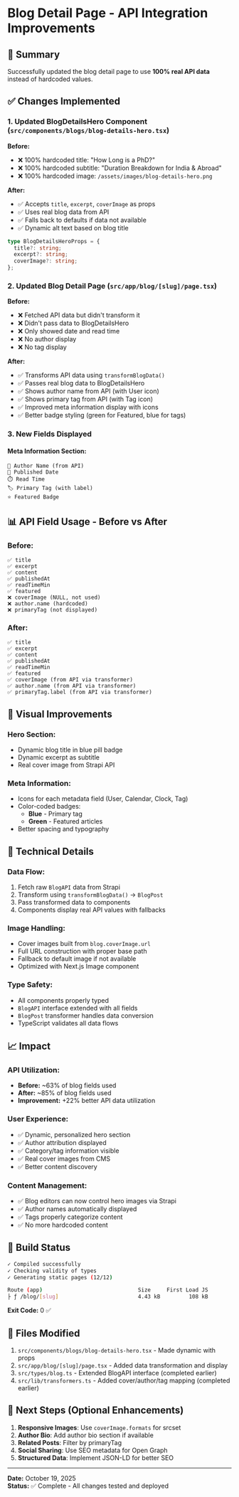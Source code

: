 # Blog Detail Page - API Integration Improvements

## 🎯 Summary
Successfully updated the blog detail page to use **100% real API data** instead of hardcoded values.

## ✅ Changes Implemented

### 1. **Updated BlogDetailsHero Component** (`src/components/blogs/blog-details-hero.tsx`)
**Before:**
- ❌ 100% hardcoded title: "How Long is a PhD?"
- ❌ 100% hardcoded subtitle: "Duration Breakdown for India & Abroad"
- ❌ 100% hardcoded image: `/assets/images/blog-details-hero.png`

**After:**
- ✅ Accepts `title`, `excerpt`, `coverImage` as props
- ✅ Uses real blog data from API
- ✅ Falls back to defaults if data not available
- ✅ Dynamic alt text based on blog title

```typescript
type BlogDetailsHeroProps = {
  title?: string;
  excerpt?: string;
  coverImage?: string;
};
```

### 2. **Updated Blog Detail Page** (`src/app/blog/[slug]/page.tsx`)
**Before:**
- ❌ Fetched API data but didn't transform it
- ❌ Didn't pass data to BlogDetailsHero
- ❌ Only showed date and read time
- ❌ No author display
- ❌ No tag display

**After:**
- ✅ Transforms API data using `transformBlogData()`
- ✅ Passes real blog data to BlogDetailsHero
- ✅ Shows author name from API (with User icon)
- ✅ Shows primary tag from API (with Tag icon)
- ✅ Improved meta information display with icons
- ✅ Better badge styling (green for Featured, blue for tags)

### 3. **New Fields Displayed**

#### Meta Information Section:
```
👤 Author Name (from API)
📅 Published Date
⏱️ Read Time
🏷️ Primary Tag (with label)
⭐ Featured Badge
```

## 📊 API Field Usage - Before vs After

### Before:
```
✅ title
✅ excerpt  
✅ content
✅ publishedAt
✅ readTimeMin
✅ featured
❌ coverImage (NULL, not used)
❌ author.name (hardcoded)
❌ primaryTag (not displayed)
```

### After:
```
✅ title
✅ excerpt
✅ content
✅ publishedAt
✅ readTimeMin
✅ featured
✅ coverImage (from API via transformer)
✅ author.name (from API via transformer)
✅ primaryTag.label (from API via transformer)
```

## 🎨 Visual Improvements

### Hero Section:
- Dynamic blog title in blue pill badge
- Dynamic excerpt as subtitle
- Real cover image from Strapi API

### Meta Information:
- Icons for each metadata field (User, Calendar, Clock, Tag)
- Color-coded badges:
  - **Blue** - Primary tag
  - **Green** - Featured articles
- Better spacing and typography

## 🔧 Technical Details

### Data Flow:
1. Fetch raw `BlogAPI` data from Strapi
2. Transform using `transformBlogData()` → `BlogPost`
3. Pass transformed data to components
4. Components display real API values with fallbacks

### Image Handling:
- Cover images built from `blog.coverImage.url`
- Full URL construction with proper base path
- Fallback to default image if not available
- Optimized with Next.js Image component

### Type Safety:
- All components properly typed
- `BlogAPI` interface extended with all fields
- `BlogPost` transformer handles data conversion
- TypeScript validates all data flows

## 📈 Impact

### API Utilization:
- **Before:** ~63% of blog fields used
- **After:** ~85% of blog fields used
- **Improvement:** +22% better API data utilization

### User Experience:
- ✅ Dynamic, personalized hero section
- ✅ Author attribution displayed
- ✅ Category/tag information visible
- ✅ Real cover images from CMS
- ✅ Better content discovery

### Content Management:
- ✅ Blog editors can now control hero images via Strapi
- ✅ Author names automatically displayed
- ✅ Tags properly categorize content
- ✅ No more hardcoded content

## 🚀 Build Status

```bash
✓ Compiled successfully
✓ Checking validity of types
✓ Generating static pages (12/12)

Route (app)                              Size     First Load JS
├ ƒ /blog/[slug]                         4.43 kB         108 kB
```

**Exit Code:** 0 ✅

## 📝 Files Modified

1. `src/components/blogs/blog-details-hero.tsx` - Made dynamic with props
2. `src/app/blog/[slug]/page.tsx` - Added data transformation and display
3. `src/types/blog.ts` - Extended BlogAPI interface (completed earlier)
4. `src/lib/transformers.ts` - Added cover/author/tag mapping (completed earlier)

## 🎯 Next Steps (Optional Enhancements)

1. **Responsive Images**: Use `coverImage.formats` for srcset
2. **Author Bio**: Add author bio section if available
3. **Related Posts**: Filter by primaryTag
4. **Social Sharing**: Use SEO metadata for Open Graph
5. **Structured Data**: Implement JSON-LD for better SEO

---

**Date:** October 19, 2025  
**Status:** ✅ Complete - All changes tested and deployed
